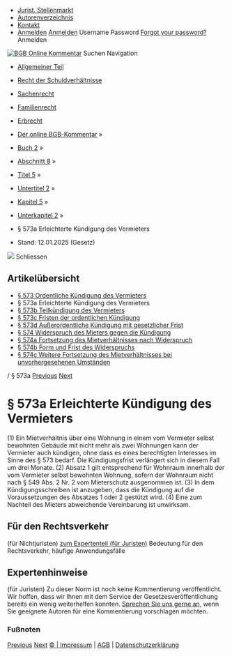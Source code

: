   * [Jurist. Stellenmarkt](https://bgb.kommentar.de/Buch-2/Abschnitt-8/Titel-5/Untertitel-2/Kapitel-5/Unterkapitel-2/</job-board> "Jurist. Stellenmarkt")
  * [Autorenverzeichnis](https://bgb.kommentar.de/Buch-2/Abschnitt-8/Titel-5/Untertitel-2/Kapitel-5/Unterkapitel-2/</Autorenverzeichnis> "Autorenverzeichnis")
  * [Kontakt](https://bgb.kommentar.de/Buch-2/Abschnitt-8/Titel-5/Untertitel-2/Kapitel-5/Unterkapitel-2/</Kontakt>)
  * [Anmelden](https://bgb.kommentar.de/Buch-2/Abschnitt-8/Titel-5/Untertitel-2/Kapitel-5/Unterkapitel-2/<#login> "show login form") [Anmelden](https://bgb.kommentar.de/Buch-2/Abschnitt-8/Titel-5/Untertitel-2/Kapitel-5/Unterkapitel-2/<#> "hide login form") Username Password
[Forgot your password?](https://bgb.kommentar.de/Buch-2/Abschnitt-8/Titel-5/Untertitel-2/Kapitel-5/Unterkapitel-2/</user/forgotpassword>) Anmelden 


[![BGB Online Kommentar](https://bgb.kommentar.de/extension/bgb/design/bgb/images/logo.png)](https://bgb.kommentar.de/Buch-2/Abschnitt-8/Titel-5/Untertitel-2/Kapitel-5/Unterkapitel-2/</> "BGB Online Kommentar")
Suchen
Navigation
  * [Allgemeiner Teil](https://bgb.kommentar.de/Buch-2/Abschnitt-8/Titel-5/Untertitel-2/Kapitel-5/Unterkapitel-2/</Buch-1>)
  * [Recht der Schuldverhältnisse](https://bgb.kommentar.de/Buch-2/Abschnitt-8/Titel-5/Untertitel-2/Kapitel-5/Unterkapitel-2/</Buch-2>)
  * [Sachenrecht](https://bgb.kommentar.de/Buch-2/Abschnitt-8/Titel-5/Untertitel-2/Kapitel-5/Unterkapitel-2/</Buch-3>)
  * [Familienrecht](https://bgb.kommentar.de/Buch-2/Abschnitt-8/Titel-5/Untertitel-2/Kapitel-5/Unterkapitel-2/</Buch-4>)
  * [Erbrecht](https://bgb.kommentar.de/Buch-2/Abschnitt-8/Titel-5/Untertitel-2/Kapitel-5/Unterkapitel-2/</Buch-5>)


  * [Der online BGB-Kommentar](https://bgb.kommentar.de/Buch-2/Abschnitt-8/Titel-5/Untertitel-2/Kapitel-5/Unterkapitel-2/</>) »
  * [Buch 2](https://bgb.kommentar.de/Buch-2/Abschnitt-8/Titel-5/Untertitel-2/Kapitel-5/Unterkapitel-2/</Buch-2>) »
  * [Abschnitt 8](https://bgb.kommentar.de/Buch-2/Abschnitt-8/Titel-5/Untertitel-2/Kapitel-5/Unterkapitel-2/</Buch-2/Abschnitt-8>) »
  * [Titel 5](https://bgb.kommentar.de/Buch-2/Abschnitt-8/Titel-5/Untertitel-2/Kapitel-5/Unterkapitel-2/</Buch-2/Abschnitt-8/Titel-5>) »
  * [Untertitel 2](https://bgb.kommentar.de/Buch-2/Abschnitt-8/Titel-5/Untertitel-2/Kapitel-5/Unterkapitel-2/</Buch-2/Abschnitt-8/Titel-5/Untertitel-2>) »
  * [Kapitel 5](https://bgb.kommentar.de/Buch-2/Abschnitt-8/Titel-5/Untertitel-2/Kapitel-5/Unterkapitel-2/</Buch-2/Abschnitt-8/Titel-5/Untertitel-2/Kapitel-5>) »
  * [Unterkapitel 2](https://bgb.kommentar.de/Buch-2/Abschnitt-8/Titel-5/Untertitel-2/Kapitel-5/Unterkapitel-2/</Buch-2/Abschnitt-8/Titel-5/Untertitel-2/Kapitel-5/Unterkapitel-2>) »
  * § 573a Erleichterte Kündigung des Vermieters 
  * Stand: 12.01.2025 (Gesetz) 


![](https://vg01.met.vgwort.de/na/1c9909529ead4f509072c06d9081a7d5)
Schliessen 
## Artikelübersicht
  * [ § 573 Ordentliche Kündigung des Vermieters ](https://bgb.kommentar.de/Buch-2/Abschnitt-8/Titel-5/Untertitel-2/Kapitel-5/Unterkapitel-2/</Buch-2/Abschnitt-8/Titel-5/Untertitel-2/Kapitel-5/Unterkapitel-2/Ordentliche-Kuendigung-des-Vermieters>)
  * § 573a Erleichterte Kündigung des Vermieters 
  * [ § 573b Teilkündigung des Vermieters ](https://bgb.kommentar.de/Buch-2/Abschnitt-8/Titel-5/Untertitel-2/Kapitel-5/Unterkapitel-2/</Buch-2/Abschnitt-8/Titel-5/Untertitel-2/Kapitel-5/Unterkapitel-2/Teilkuendigung-des-Vermieters>)
  * [ § 573c Fristen der ordentlichen Kündigung ](https://bgb.kommentar.de/Buch-2/Abschnitt-8/Titel-5/Untertitel-2/Kapitel-5/Unterkapitel-2/</Buch-2/Abschnitt-8/Titel-5/Untertitel-2/Kapitel-5/Unterkapitel-2/Fristen-der-ordentlichen-Kuendigung>)
  * [ § 573d Außerordentliche Kündigung mit gesetzlicher Frist ](https://bgb.kommentar.de/Buch-2/Abschnitt-8/Titel-5/Untertitel-2/Kapitel-5/Unterkapitel-2/</Buch-2/Abschnitt-8/Titel-5/Untertitel-2/Kapitel-5/Unterkapitel-2/Ausserordentliche-Kuendigung-mit-gesetzlicher-Frist>)
  * [ § 574 Widerspruch des Mieters gegen die Kündigung ](https://bgb.kommentar.de/Buch-2/Abschnitt-8/Titel-5/Untertitel-2/Kapitel-5/Unterkapitel-2/</Buch-2/Abschnitt-8/Titel-5/Untertitel-2/Kapitel-5/Unterkapitel-2/Widerspruch-des-Mieters-gegen-die-Kuendigung>)
  * [ § 574a Fortsetzung des Mietverhältnisses nach Widerspruch ](https://bgb.kommentar.de/Buch-2/Abschnitt-8/Titel-5/Untertitel-2/Kapitel-5/Unterkapitel-2/</Buch-2/Abschnitt-8/Titel-5/Untertitel-2/Kapitel-5/Unterkapitel-2/Fortsetzung-des-Mietverhaeltnisses-nach-Widerspruch>)
  * [ § 574b Form und Frist des Widerspruchs ](https://bgb.kommentar.de/Buch-2/Abschnitt-8/Titel-5/Untertitel-2/Kapitel-5/Unterkapitel-2/</Buch-2/Abschnitt-8/Titel-5/Untertitel-2/Kapitel-5/Unterkapitel-2/Form-und-Frist-des-Widerspruchs>)
  * [ § 574c Weitere Fortsetzung des Mietverhältnisses bei unvorhergesehenen Umständen ](https://bgb.kommentar.de/Buch-2/Abschnitt-8/Titel-5/Untertitel-2/Kapitel-5/Unterkapitel-2/</Buch-2/Abschnitt-8/Titel-5/Untertitel-2/Kapitel-5/Unterkapitel-2/Weitere-Fortsetzung-des-Mietverhaeltnisses-bei-unvorhergesehenen-Umstaenden>)


/ § 573a 
[Previous](https://bgb.kommentar.de/Buch-2/Abschnitt-8/Titel-5/Untertitel-2/Kapitel-5/Unterkapitel-2/</Buch-2/Abschnitt-8/Titel-5/Untertitel-2/Kapitel-5/Unterkapitel-2/Ordentliche-Kuendigung-des-Vermieters> "§ 573 Ordentliche Kündigung des Vermieters") [Next](https://bgb.kommentar.de/Buch-2/Abschnitt-8/Titel-5/Untertitel-2/Kapitel-5/Unterkapitel-2/</Buch-2/Abschnitt-8/Titel-5/Untertitel-2/Kapitel-5/Unterkapitel-2/Teilkuendigung-des-Vermieters> "§ 573b Teilkündigung des Vermieters")
# § 573a Erleichterte Kündigung des Vermieters
(1) Ein Mietverhältnis über eine Wohnung in einem vom Vermieter selbst bewohnten Gebäude mit nicht mehr als zwei Wohnungen kann der Vermieter auch kündigen, ohne dass es eines berechtigten Interesses im Sinne des § 573 bedarf. Die Kündigungsfrist verlängert sich in diesem Fall um drei Monate.
(2) Absatz 1 gilt entsprechend für Wohnraum innerhalb der vom Vermieter selbst bewohnten Wohnung, sofern der Wohnraum nicht nach § 549 Abs. 2 Nr. 2 vom Mieterschutz ausgenommen ist.
(3) In dem Kündigungsschreiben ist anzugeben, dass die Kündigung auf die Voraussetzungen des Absatzes 1 oder 2 gestützt wird.
(4) Eine zum Nachteil des Mieters abweichende Vereinbarung ist unwirksam.
## Für den Rechtsverkehr 
(für Nichtjuristen)
[zum Expertenteil (für Juristen)](https://bgb.kommentar.de/Buch-2/Abschnitt-8/Titel-5/Untertitel-2/Kapitel-5/Unterkapitel-2/<#expertenhinweise>)
Bedeutung für den Rechtsverkehr, häufige Anwendungsfälle
## Expertenhinweise
(für Juristen)
Zu dieser Norm ist noch keine Kommentierung veröffentlicht. Wir hoffen, dass wir Ihnen mit dem Service der Gesetzesveröffentlichung bereits ein wenig weiterhelfen konnten. [Sprechen Sie uns gerne an](https://bgb.kommentar.de/Buch-2/Abschnitt-8/Titel-5/Untertitel-2/Kapitel-5/Unterkapitel-2/</Kontakt>), wenn Sie geeignete Autoren für eine Kommentierung vorschlagen möchten. 
### Fußnoten
[Previous](https://bgb.kommentar.de/Buch-2/Abschnitt-8/Titel-5/Untertitel-2/Kapitel-5/Unterkapitel-2/</Buch-2/Abschnitt-8/Titel-5/Untertitel-2/Kapitel-5/Unterkapitel-2/Ordentliche-Kuendigung-des-Vermieters> "§ 573 Ordentliche Kündigung des Vermieters") [Next](https://bgb.kommentar.de/Buch-2/Abschnitt-8/Titel-5/Untertitel-2/Kapitel-5/Unterkapitel-2/</Buch-2/Abschnitt-8/Titel-5/Untertitel-2/Kapitel-5/Unterkapitel-2/Teilkuendigung-des-Vermieters> "§ 573b Teilkündigung des Vermieters")
[© | Impressum](https://bgb.kommentar.de/Buch-2/Abschnitt-8/Titel-5/Untertitel-2/Kapitel-5/Unterkapitel-2/</Kontakt>) | [AGB](https://bgb.kommentar.de/Buch-2/Abschnitt-8/Titel-5/Untertitel-2/Kapitel-5/Unterkapitel-2/</AGB>) | [Datenschutzerklärung](https://bgb.kommentar.de/Buch-2/Abschnitt-8/Titel-5/Untertitel-2/Kapitel-5/Unterkapitel-2/</Datenschutzerklaerung-fuer-Leser>)
